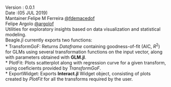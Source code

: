 Version : 0.0.1   
Date :(05 JUL 2019)   
Mantainer:Felipe M Ferreira [@fdemacedof](https://github.com/fdemacedof)   
	  Felipe Argolo [@argolof](https://github.com/fargolo)  
Utilities for exploratory insights based on data visualization and statistical modeling.  
Beagle.jl currently exports two functions:  
	*  TransformGoF: Returns *Dataframe* containing goodness-of-fit (AIC, $R^{2}$) for GLMs using several transformation functions on the input vector, along with parameters obtained with **GLM.jl**.  
	*  PlotFit: Plots scatterplot along with regression curve for a given transform, using coeficients provided by *TransformGoF*.  
	*  ExportWidget: Exports **Interact.jl** Widget object, consisting of plots created by *PlotFit* for all the transforms required by the user.  
